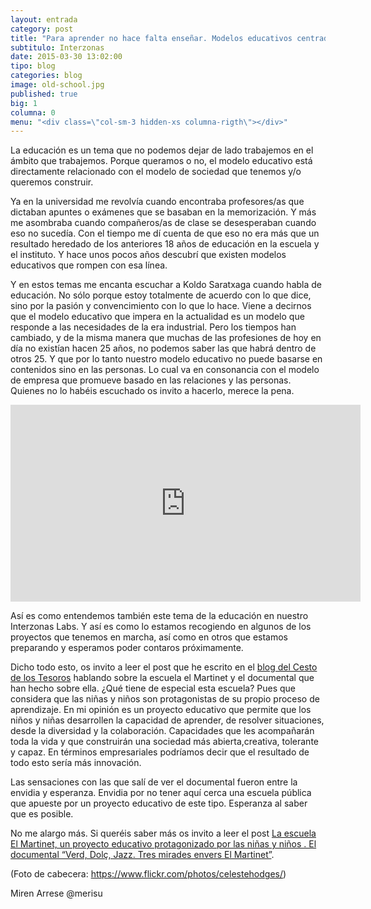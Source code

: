 ```yaml
---
layout: entrada
category: post
title: "Para aprender no hace falta enseñar. Modelos educativos centrados en las personas y no en los contenidos"
subtitulo: Interzonas 
date: 2015-03-30 13:02:00
tipo: blog
categories: blog
image: old-school.jpg
published: true
big: 1
columna: 0
menu: "<div class=\"col-sm-3 hidden-xs columna-rigth\"></div>"
---
```


La educación es un tema que no podemos dejar de lado trabajemos en el ámbito que trabajemos. Porque queramos o no, el modelo educativo está directamente relacionado con el modelo de sociedad que tenemos y/o queremos construir. 


<!--mas-->

Ya en la universidad me revolvía cuando encontraba profesores/as que dictaban apuntes o exámenes que se basaban en la memorización. Y más me asombraba cuando compañeros/as de clase se desesperaban cuando eso no sucedía.  Con el tiempo me dí cuenta de que eso no era más que un resultado heredado de los anteriores 18 años de educación en la escuela y el instituto. Y hace unos pocos años descubrí que existen modelos educativos que rompen con esa línea.

Y en estos temas me encanta escuchar a Koldo Saratxaga cuando habla de educación. No sólo porque estoy totalmente de acuerdo con lo que dice, sino por la pasión y convencimiento con lo que lo hace. Viene a decirnos que el modelo educativo que impera en la actualidad es un modelo que responde a las necesidades de la era industrial. Pero los tiempos han cambiado, y de la misma manera que muchas de las profesiones de hoy en día no existían hacen 25 años, no podemos saber las que habrá dentro de otros 25. Y que por lo tanto nuestro modelo educativo no puede basarse en contenidos sino en las personas. Lo cual va en consonancia con el modelo de empresa que promueve basado en las relaciones y las personas. Quienes no lo habéis escuchado os invito a hacerlo, merece la pena.

<iframe width="560" height="315" src="https://www.youtube.com/embed/rx5fKKQ2gzs" frameborder="0" allowfullscreen></iframe>

Así es como entendemos también este tema de la educación en nuestro Interzonas Labs. Y así es como lo estamos recogiendo en algunos de los proyectos que tenemos en marcha, así como en otros que estamos preparando y esperamos poder contaros próximamente. 

Dicho todo esto, os invito a leer el post que he escrito en el [blog del Cesto de los Tesoros](http://tienda.cestodelostesoros.com/blogs/blog-el-cesto-de-los-tesoros-de-bjek) hablando sobre la escuela el Martinet y el documental que han hecho sobre ella. ¿Qué tiene de especial esta escuela? Pues que considera que las niñas y niños son protagonistas de su propio proceso de aprendizaje. En mi opinión es un proyecto educativo que permite que los niños y niñas desarrollen la capacidad de aprender, de resolver situaciones, desde la diversidad y la colaboración. Capacidades que les acompañarán toda la vida y que construirán una sociedad más abierta,creativa, tolerante y capaz. En términos empresariales podríamos decir que el resultado de todo esto sería más innovación. 

Las sensaciones con las que salí de ver el documental fueron entre la envidia y esperanza. Envidia por no tener aquí cerca una escuela pública que apueste por un proyecto educativo de este tipo. Esperanza al saber que es posible.

No me alargo más. Si queréis saber más os invito a leer el post [La escuela El Martinet, un proyecto educativo protagonizado por las niñas y niños . El documental “Verd, Dolç, Jazz. Tres mirades envers El Martinet”](http://tienda.cestodelostesoros.com/posts/la-escuela-el-martinet-un-proyecto-educativo-protagonizado-por-las-ninas-y-ninos-el-documental-verd-dol-jazz-tres-mirades-envers-el-martinet).

(Foto de cabecera: https://www.flickr.com/photos/celestehodges/)

Miren Arrese
@merisu




